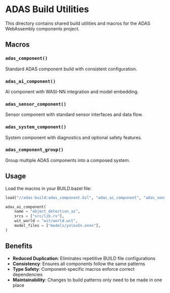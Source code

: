 # ADAS Build Utilities

This directory contains shared build utilities and macros for the ADAS WebAssembly components project.

## Macros

### `adas_component()`
Standard ADAS component build with consistent configuration.

### `adas_ai_component()`
AI component with WASI-NN integration and model embedding.

### `adas_sensor_component()`
Sensor component with standard sensor interfaces and data flow.

### `adas_system_component()`
System component with diagnostics and optional safety features.

### `adas_component_group()`
Group multiple ADAS components into a composed system.

## Usage

Load the macros in your BUILD.bazel file:

```python
load("//adas-build:adas_component.bzl", "adas_ai_component", "adas_sensor_component")

adas_ai_component(
    name = "object_detection_ai",
    srcs = ["src/lib.rs"],
    wit_world = "wit/world.wit",
    model_files = ["models/yolov5n.onnx"],
)
```

## Benefits

- **Reduced Duplication**: Eliminates repetitive BUILD file configurations
- **Consistency**: Ensures all components follow the same patterns
- **Type Safety**: Component-specific macros enforce correct dependencies
- **Maintainability**: Changes to build patterns only need to be made in one place